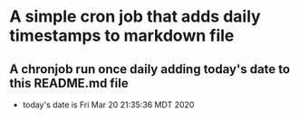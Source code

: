 A simple cron job that adds daily timestamps to markdown file
============================================================
## A chronjob run once daily adding today's date to this README.md file
* today's date is Fri Mar 20 21:35:36 MDT 2020
